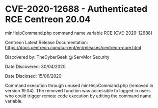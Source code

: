 # CVE-2020-12688 - Authenticated RCE Centreon 20.04 
minHelpCommand.php command name variable RCE (CVE-2020-12688)

Centreon Latest Release Documentation: https://docs.centreon.com/current/en/releases/centreon-core.html

Discovered by: TheCyberGeek @ ServMor Security

Date Discovered: 30/04/2020

Date Disclosed: 15/06/2020

Command execution through unused minHelpCommand.php (removed in version 19.04).
The removed function was accessible to logged in users who could trigger remote code execution by editing the command name variable.
